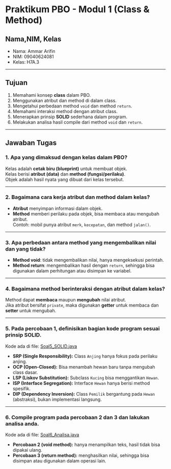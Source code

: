 # Praktikum PBO - Modul 1 (Class & Method)

## Nama,NIM, Kelas
- Nama: Ammar Arifin
- NIM: 09040624081
- Kelas: H7A.3

---

## Tujuan
1. Memahami konsep **class** dalam PBO.
2. Menggunakan atribut dan method di dalam class.
3. Mengetahui perbedaan method `void` dan method `return`.
4. Memahami interaksi method dengan atribut class.
5. Menerapkan prinsip **SOLID** sederhana dalam program.
6. Melakukan analisa hasil compile dari method `void` dan `return`.

---

## Jawaban Tugas

### 1. Apa yang dimaksud dengan kelas dalam PBO?
Kelas adalah **cetak biru (blueprint)** untuk membuat objek.  
Kelas berisi **atribut (data)** dan **method (fungsi/perilaku)**.  
Objek adalah hasil nyata yang dibuat dari kelas tersebut.

---

### 2. Bagaimana cara kerja atribut dan method dalam kelas?
- **Atribut** menyimpan informasi dalam objek.  
- **Method** memberi perilaku pada objek, bisa membaca atau mengubah atribut.  
Contoh: mobil punya atribut `merk`, `kecepatan`, dan method `jalan()`.

---

### 3. Apa perbedaan antara method yang mengembalikan nilai dan yang tidak?
- **Method void**: tidak mengembalikan nilai, hanya mengeksekusi perintah.  
- **Method return**: mengembalikan hasil dengan `return`, sehingga bisa digunakan dalam perhitungan atau disimpan ke variabel.

---

### 4. Bagaimana method berinteraksi dengan atribut dalam kelas?
Method dapat **membaca** maupun **mengubah** nilai atribut.  
Jika atribut bersifat `private`, maka digunakan **getter** untuk membaca dan **setter** untuk mengubah.

---

### 5. Pada percobaan 1, definisikan bagian kode program sesuai prinsip SOLID.
Kode ada di file: [Soal5_SOLID.java](src/Soal5_SOLID.java)  

- **SRP (Single Responsibility):** Class `Anjing` hanya fokus pada perilaku anjing.  
- **OCP (Open-Closed):** Bisa menambah hewan baru tanpa mengubah class dasar.  
- **LSP (Liskov Substitution):** Subclass `Kucing` bisa menggantikan `Hewan`.  
- **ISP (Interface Segregation):** Interface `Hewan` hanya berisi method spesifik.  
- **DIP (Dependency Inversion):** Class `Pemilik` bergantung pada `Hewan` (abstraksi), bukan implementasi langsung.

---

### 6. Compile program pada percobaan 2 dan 3 dan lakukan analisa anda.
Kode ada di file: [Soal6_Analisa.java](src/Soal6_Analisa.java)  

- **Percobaan 2 (void method):** hanya menampilkan teks, hasil tidak bisa dipakai ulang.  
- **Percobaan 3 (return method):** menghasilkan nilai, sehingga bisa disimpan atau digunakan dalam operasi lain.  
